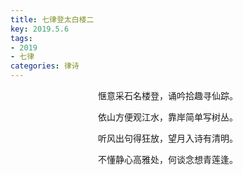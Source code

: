 ```yaml
---
title: 七律登太白楼二
key: 2019.5.6
tags: 
- 2019
- 七律
categories: 律诗
---
```


<p align="center">惬意采石名楼登，诵吟拾趣寻仙踪。
</p>
<p align="center">依山方便观江水，靠岸简单写树丛。
</p>
<p align="center">听风出句得狂放，望月入诗有清明。
</p>
<p align="center">不懂静心高雅处，何谈念想青莲逢。
</p>
